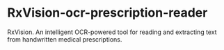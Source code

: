 # RxVision-ocr-prescription-reader
RxVision. An intelligent OCR-powered tool for reading and extracting text from handwritten medical prescriptions.
